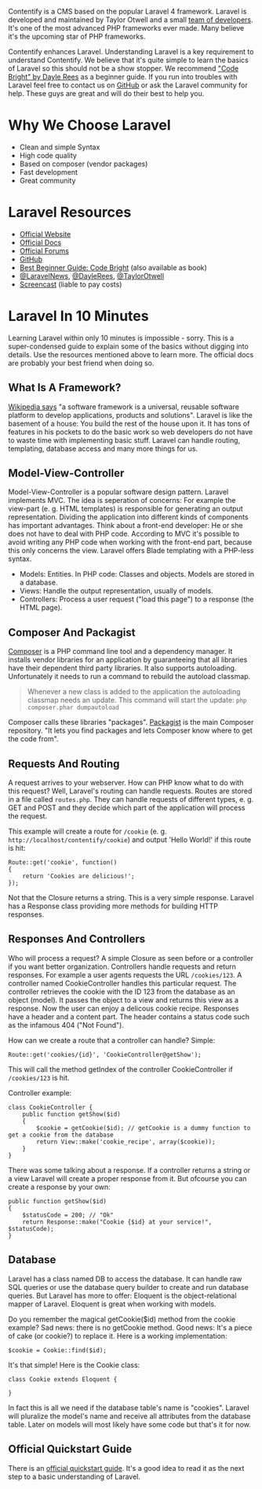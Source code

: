 Contentify is a CMS based on the popular Laravel 4 framework. Laravel is developed and maintained by Taylor Otwell and a small [team of developers](http://laravel.com/docs/introduction#development-team). It's one of the most advanced PHP frameworks ever made. Many believe it's the upcoming star of PHP frameworks.

Contentify enhances Laravel. Understanding Laravel is a key requirement to understand Contentify. We believe that it's quite simple to learn the basics of Laravel so this should not be a show stopper. We recommend ["Code Bright" by Dayle Rees](http://daylerees.com/codebright/codebright) as a beginner guide. If you run into troubles with Laravel feel free to contact us on [GitHub](https://github.com/Contentify/Contentify/issues) or ask the Laravel community for help. These guys are great and will do their best to help you.

# Why We Choose Laravel

* Clean and simple Syntax
* High code quality
* Based on composer (vendor packages)
* Fast development
* Great community

# Laravel Resources

* [Official Website](http://laravel.com/)
* [Official Docs](http://laravel.com/docs)
* [Official Forums](http://laravel.io/forum)
* [GitHub](https://github.com/laravel/laravel)
* [Best Beginner Guide: Code Bright](http://daylerees.com/codebright/codebright) (also available as book)
* [@LaravelNews](https://twitter.com/laravelnews), [@DayleRees](https://twitter.com/daylerees), [@TaylorOtwell](https://twitter.com/taylorotwell)
* [Screencast](https://laracasts.com/) (liable to pay costs)

# Laravel In 10 Minutes

Learning Laravel within only 10 minutes is impossible - sorry. This is a super-condensed guide to explain some of the basics without digging into details. Use the resources mentioned above to learn more. The official docs are probably your best friend when doing so.

## What Is A Framework?

[Wikipedia says](http://en.wikipedia.org/wiki/Software_framework) "a software framework is a universal, reusable software platform to develop applications, products and solutions". Laravel is like the basement of a house: You build the rest of the house upon it. It has tons of features in his pockets to do the basic work so web developers do not have to waste time with implementing basic stuff. Laravel can handle routing, templating, database access and many more things for us.

## Model-View-Controller

Model-View-Controller is a popular software design pattern. Laravel implements MVC. The idea is seperation of concerns: For example the view-part (e. g. HTML templates) is responsible for generating an output representation. Dividing the application into different kinds of components has important advantages. Think about a front-end developer: He or she does not have to deal with PHP code. According to MVC it's possible to avoid writing any PHP code when working with the front-end part, because this only concerns the view. Laravel offers Blade templating with a PHP-less syntax.

* Models: Entities. In PHP code: Classes and objects. Models are stored in a database.
* Views: Handle the output representation, usually of models.
* Controllers: Process a user request ("load this page") to a response (the HTML page).

## Composer And Packagist

[Composer](https://getcomposer.org/) is a PHP command line tool and a dependency manager. It installs vendor libraries for an application by guaranteeing that all libraries have their dependent third party libraries. It also supports autoloading. Unfortunately it needs to run a command to rebuild the autoload classmap.

> Whenever a new class is added to the application the autoloading classmap needs an update. This command will start the update: `php composer.phar dumpautoload`

Composer calls these libraries "packages". [Packagist](https://packagist.org/) is the main Composer repository. "It lets you find packages and lets Composer know where to get the code from".

## Requests And Routing

A request arrives to your webserver. How can PHP know what to do with this request? Well, Laravel's routing can handle requests. Routes are stored in a file called `routes.php`. They can handle requests of different types, e. g. GET and POST and they decide which part of the application will process the request.

This example will create a route for `/cookie` (e. g. `http://localhost/contentify/cookie`) and output 'Hello World!' if this route is hit:

    Route::get('cookie', function()
    {
        return 'Cookies are delicious!';
    });

Not that the Closure returns a string. This is a very simple response. Laravel has a Response class providing more methods for building HTTP responses.

## Responses And Controllers

Who will process a request? A simple Closure as seen before or a controller if you want better organization. Controllers handle requests and return responses. For example a user agents requests the URL `/cookies/123`. A controller named CookieController handles this particular request. The controller retrieves the cookie with the ID 123 from the database as an object (model). It passes the object to a view and returns this view as a response. Now the user can enjoy a delicous cookie recipe. Responses have a header and a content part. The header contains a status code such as the infamous 404 ("Not Found").

How can we create a route that a controller can handle? Simple:

    Route::get('cookies/{id}', 'CookieController@getShow');

This will call the method getIndex of the controller CookieController if `/cookies/123` is hit.

Controller example:

    class CookieController {
        public function getShow($id)
        {
            $cookie = getCookie($id); // getCookie is a dummy function to get a cookie from the database
            return View::make('cookie_recipe', array($cookie));
        }
    }

There was some talking about a response. If a controller returns a string or a view Laravel will create a proper response from it. But ofcourse you can create a response by your own:

    public function getShow($id)
    {
        $statusCode = 200; // "Ok"
        return Response::make("Cookie {$id} at your service!", $statusCode);
    }

## Database

Laravel has a class named DB to access the database. It can handle raw SQL queries or use the database query builder to create and run database queries. But Laravel has more to offer: Eloquent is the object-relational mapper of Laravel. Eloquent is great when working with models.

Do you remember the magical getCookie($id) method from the cookie example? Sad news: there is no getCookie method. Good news: It's a piece of cake (or cookie?) to replace it. Here is a working implementation:

    $cookie = Cookie::find($id);

It's that simple! Here is the Cookie class:

    class Cookie extends Eloquent {

    }

In fact this is all we need if the database table's name is "cookies". Laravel will pluralize the model's name and receive all attributes from the database table. Later on models will most likely have some code but that's it for now.

## Official Quickstart Guide

There is an [official quickstart guide](http://laravel.com/docs/quick). It's a good idea to read it as the next step to a basic understanding of Laravel.